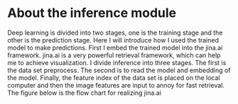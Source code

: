 # About the inference module
Deep learning is divided into two stages, one is the training stage and the other is the prediction stage.
Here I will introduce how I used the trained model to make predictions.
First I embed the trained model into the jina.ai framework. 
jina.ai is a very powerful retrieval framework, which can help me to achieve visualization.
I divide inference into three stages. The first is the data set preprocess. The second is to read the model and embedding of the model. 
Finally, the feature index of the data set is placed on the local computer and then the image features are input to annoy for fast retrieval. 
The figure below is the flow chart for realizing jina.ai
